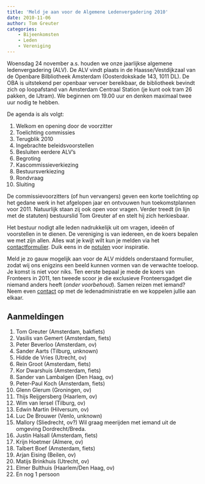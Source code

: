 ```yaml
---
title: 'Meld je aan voor de Algemene Ledenvergadering 2010'
date: 2010-11-06
author: Tom Greuter
categories:
    - Bijeenkomsten
    - Leden
    - Vereniging
---
```


Woensdag 24 november a.s. houden we onze jaarlijkse algemene ledenvergadering (ALV). De ALV vindt plaats in de Haasse/Vestdijkzaal van de Openbare Bilbliotheek Amsterdam (Oosterdokskade 143, 1011 DL). De OBA is uitstekend per openbaar vervoer bereikbaar, de bibliotheek bevindt zich op loopafstand van Amsterdam Centraal Station (je kunt ook tram 26 pakken, de IJtram). We beginnen om 19.00 uur en denken maximaal twee uur nodig te hebben.

De agenda is als volgt:

1. Welkom en opening door de voorzitter
2. Toelichting commissies
3. Terugblik 2010
4. Ingebrachte beleidsvoorstellen
5. Besluiten eerdere ALV’s
6. Begroting
7. Kascommissieverkiezing
8. Bestuursverkiezing
9. Rondvraag
10. Sluiting

De commissievoorzitters (of hun vervangers) geven een korte toelichting op het gedane werk in het afgelopen jaar en ontvouwen hun toekomstplannen voor 2011. Natuurlijk staan zij ook open voor vragen. Verder treedt (in lijn met de statuten) bestuurslid Tom Greuter af en stelt hij zich herkiesbaar.

Het bestuur nodigt alle leden nadrukkelijk uit om vragen, ideeën of voorstellen in te dienen. De vereniging is van iedereen, en de koers bepalen we met zijn allen. Alles wat je kwijt wilt kun je melden via het [contactformulier](/nl/vereniging/contact/). Duik eens in de [notulen](/vereniging/bestuur/notulen) voor inspiratie.

Meld je zo gauw mogelijk aan voor de ALV middels onderstaand formulier, zodat wij ons enigzins een beeld kunnen vormen van de verwachte toeloop. Je komst is niet voor niks. Ten eerste bepaal je mede de koers van Fronteers in 2011, ten tweede scoor je die exclusieve Fronteersgadget die niemand anders heeft (_onder voorbehoud_). Samen reizen met iemand? Neem even [contact](/nl/vereniging/contact/) op met de ledenadministratie en we koppelen jullie aan elkaar.

## Aanmeldingen

1. Tom Greuter (Amsterdam, bakfiets)
2. Vasilis van Gemert (Amsterdam, fiets)
3. Peter Beverloo (Amsterdam, ov)
4. Sander Aarts (Tilburg, unknown)
5. Hidde de Vries (Utrecht, ov)
6. Rein Groot (Amsterdam, fiets)
7. Kor Dwarshuis (Amsterdam, fiets)
8. Sander van Lambalgen (Den Haag, ov)
9. Peter-Paul Koch (Amsterdam, fiets)
10. Glenn Glerum (Groningen, ov)
11. Thijs Reijgersberg (Haarlem, ov)
12. Wim van Iersel (Tilburg, ov)
13. Edwin Martin (Hilversum, ov)
14. Luc De Brouwer (Venlo, unknown)
15. Mallory (Sliedrecht, ov?) Wil graag meerijden met iemand uit de omgeving Dordrecht/Breda.
16. Justin Halsall (Amsterdam, fiets)
17. Krijn Hoetmer (Almere, ov)
18. Talbert Boef (Amsterdam, fiets)
19. Arjan Eising (Beilen, ov)
20. Matijs Brinkhuis (Utrecht, ov)
21. Elmer Bulthuis (Haarlem/Den Haag, ov)
22. En nog 1 persoon
